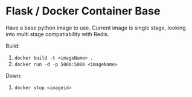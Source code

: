 # Flask / Docker Container Base

Have a base python image to use. Current image is single stage, looking into multi stage compatiability with Redis. 

Build:
1. `docker build -t <imageName> .` 
2. `docker run -d -p 5000:5000 <imageName>`

Down:
1. `docker stop <imageid>`